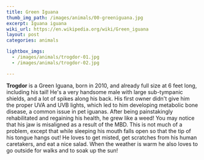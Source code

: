 ```yaml
---
title: Green Iguana
thumb_img_path: /images/animals/00-greeniguana.jpg
excerpt: Iguana iguana
wiki_url: https://en.wikipedia.org/wiki/Green_iguana
layout: post
categories: animals

lightbox_imgs:
  - /images/animals/trogdor-01.jpg
  - /images/animals/trogdor-02.jpg

---
```


**Trogdor** is a Green Iguana, born in 2010, and already full size at 6 feet long, including his
tail! He's a very handsome male with large sub-tympanic shields, and a lot of spikes along
his back. His first owner didn't give him the proper UVA and UVB lights, which led to him
developing metabolic bone disease, a common issue in pet iguanas. After being painstakingly
rehabilitated and regaining his health, he grew like a weed! You may notice that his jaw is
misaligned as a result of the MBD. This is not much of a problem, except that while sleeping
his mouth falls open so that the tip of his tongue hangs out! He loves to get misted, get
scratches from his human caretakers, and eat a nice salad. When the weather is warm he also
loves to go outside for walks and to soak up the sun!